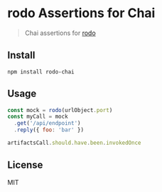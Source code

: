 # rodo Assertions for Chai

> Chai assertions for [rodo](https://www.github.com/nescalante/rodo)

## Install

```
npm install rodo-chai
```

## Usage

```js
const mock = rodo(urlObject.port)
const myCall = mock
  .get('/api/endpoint')
  .reply({ foo: 'bar' })

artifactsCall.should.have.been.invokedOnce
```

## License

MIT
